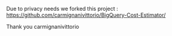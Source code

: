Due to privacy needs we forked this project : https://github.com/carmignanivittorio/BigQuery-Cost-Estimator/

Thank you carmignanivittorio
